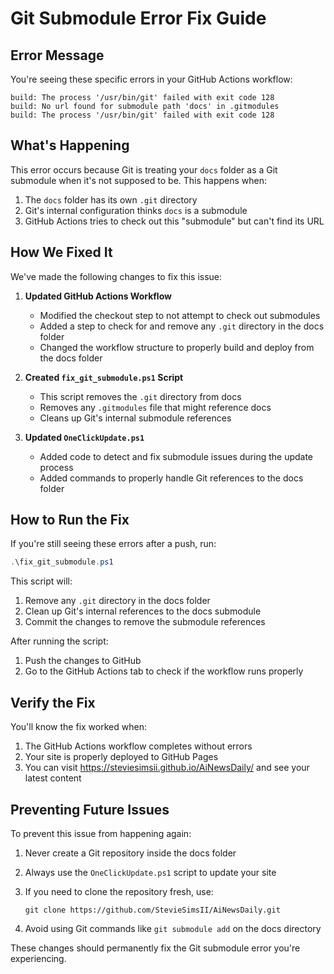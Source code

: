 # Git Submodule Error Fix Guide

## Error Message

You're seeing these specific errors in your GitHub Actions workflow:

```
build: The process '/usr/bin/git' failed with exit code 128
build: No url found for submodule path 'docs' in .gitmodules
build: The process '/usr/bin/git' failed with exit code 128
```

## What's Happening

This error occurs because Git is treating your `docs` folder as a Git submodule when it's not supposed to be. This happens when:

1. The `docs` folder has its own `.git` directory
2. Git's internal configuration thinks `docs` is a submodule
3. GitHub Actions tries to check out this "submodule" but can't find its URL

## How We Fixed It

We've made the following changes to fix this issue:

1. **Updated GitHub Actions Workflow**
   - Modified the checkout step to not attempt to check out submodules
   - Added a step to check for and remove any `.git` directory in the docs folder
   - Changed the workflow structure to properly build and deploy from the docs folder

2. **Created `fix_git_submodule.ps1` Script**
   - This script removes the `.git` directory from docs
   - Removes any `.gitmodules` file that might reference docs
   - Cleans up Git's internal submodule references

3. **Updated `OneClickUpdate.ps1`**
   - Added code to detect and fix submodule issues during the update process
   - Added commands to properly handle Git references to the docs folder

## How to Run the Fix

If you're still seeing these errors after a push, run:

```powershell
.\fix_git_submodule.ps1
```

This script will:
1. Remove any `.git` directory in the docs folder
2. Clean up Git's internal references to the docs submodule
3. Commit the changes to remove the submodule references

After running the script:
1. Push the changes to GitHub
2. Go to the GitHub Actions tab to check if the workflow runs properly

## Verify the Fix

You'll know the fix worked when:
1. The GitHub Actions workflow completes without errors
2. Your site is properly deployed to GitHub Pages
3. You can visit https://steviesimsii.github.io/AiNewsDaily/ and see your latest content

## Preventing Future Issues

To prevent this issue from happening again:

1. Never create a Git repository inside the docs folder
2. Always use the `OneClickUpdate.ps1` script to update your site
3. If you need to clone the repository fresh, use:
   ```
   git clone https://github.com/StevieSimsII/AiNewsDaily.git
   ```

4. Avoid using Git commands like `git submodule add` on the docs directory

These changes should permanently fix the Git submodule error you're experiencing.

